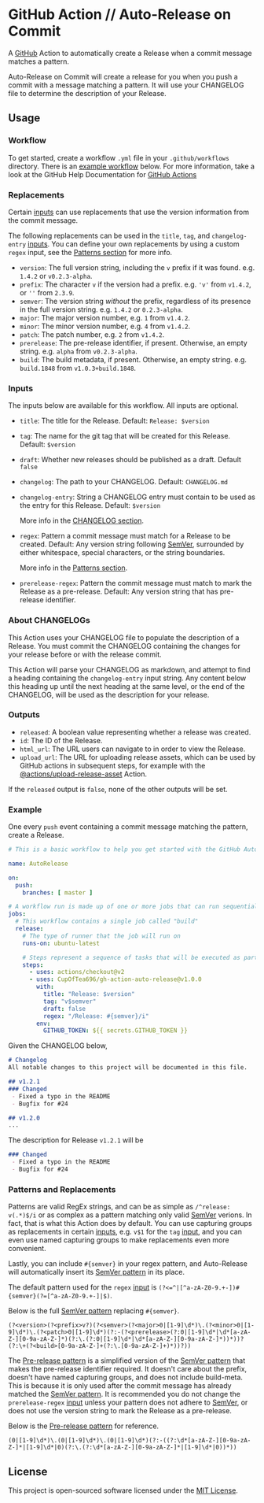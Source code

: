 # GitHub Action // Auto-Release on Commit

A [GitHub][github] Action to automatically create a Release when a commit message matches a pattern.

Auto-Release on Commit will create a release for you when you push a commit with a message matching
a pattern. It will use your CHANGELOG file to determine the description of your Release. 

## Usage

### Workflow

To get started, create a workflow `.yml` file in your `.github/workflows` directory. There is an [example workflow](#example) below. For more information, take a look at the
GitHub Help Documentation for [GitHub Actions][actions]

### Replacements

Certain [inputs] can use replacements that use the version information from the commit message.

The following replacements can be used in the `title`, `tag`, and `changelog-entry` [inputs].
You can define your own replacements by using a custom `regex` input, see the [Patterns section][patterns] for more info.

 - `version`: The full version string, including the `v` prefix if it was found.
   e.g. `1.4.2` or `v0.2.3-alpha`.
 - `prefix`: The character `v` if the version had a prefix.
   e.g. `'v'` from `v1.4.2`, or `''` from `2.3.9`.
 - `semver`: The version string _without_ the prefix, regardless of its presence in the full version string.
   e.g. `1.4.2` or `0.2.3-alpha`.
 - `major`: The major version number, e.g. `1` from `v1.4.2`.
 - `minor`: The minor version number, e.g. `4` from `v1.4.2`.
 - `patch`: The patch number, e.g. `2` from `v1.4.2`.
 - `prerelease`: The pre-release identifier, if present. Otherwise, an empty string.
   e.g. `alpha` from `v0.2.3-alpha`.
 - `build`: The build metadata, if present. Otherwise, an empty string.
   e.g. `build.1848` from `v1.0.3+build.1848`.

### Inputs

The inputs below are available for this workflow. All inputs are optional. 

 - `title`: The title for the Release.
   Default: `Release: $version`
 - `tag`: The name for the git tag that will be created for this Release.
   Default: `$version`
 - `draft`: Whether new releases should be published as a draft.
   Default `false`
 - `changelog`: The path to your CHANGELOG.
   Default: `CHANGELOG.md`
 - `changelog-entry`: String a CHANGELOG entry must contain to be used as the entry for this Release.
   Default: `$version`
   
   More info in the [CHANGELOG section](#about-changelogs).
 - `regex`: Pattern a commit message must match for a Release to be created.
   Default: Any version string following [SemVer][semver], surrounded by either whitespace, special characters, or the
   string boundaries.
   
   More info in the [Patterns section][patterns].
 - `prerelease-regex`: Pattern the commit message must match to mark the Release as a pre-release.
   Default: Any version string that has pre-release identifier.
   
### About CHANGELOGs

This Action uses your CHANGELOG file to populate the description of a Release. You must commit the CHANGELOG containing
the changes for your release before or with the release commit.

This Action will parse your CHANGELOG as markdown, and attempt to find a heading containing the `changelog-entry` input
string. Any content below this heading up until the next heading at the same level, or the end of the CHANGELOG, will
be used as the description for your release. 

### Outputs

 - `released`: A boolean value representing whether a release was created.
 - `id`: The ID of the Release.
 - `html_url`: The URL users can navigate to in order to view the Release.
 - `upload_url`: The URL for uploading release assets, which can be used by GitHub actions in subsequent steps,
   for example with the [@actions/upload-release-asset](https://github.com/actions/upload-release-asset) Action.

If the `released` output is `false`, none of the other outputs will be set.

### Example

One every `push` event containing a commit message matching the pattern, create a Release.

```yml
# This is a basic workflow to help you get started with the GitHub Auto-Release on Commit Action.

name: AutoRelease

on:
  push:
    branches: [ master ]

# A workflow run is made up of one or more jobs that can run sequentially or in parallel
jobs:
  # This workflow contains a single job called "build"
  release:
    # The type of runner that the job will run on
    runs-on: ubuntu-latest

    # Steps represent a sequence of tasks that will be executed as part of the job
    steps:
      - uses: actions/checkout@v2
      - uses: CupOfTea696/gh-action-auto-release@v1.0.0
        with:
          title: "Release: $version"
          tag: "v$semver"
          draft: false
          regex: "/Release: #{semver}/i"
        env:
          GITHUB_TOKEN: ${{ secrets.GITHUB_TOKEN }}
```

Given the CHANGELOG below,

```markdown
# Changelog
All notable changes to this project will be documented in this file.

## v1.2.1
### Changed
 - Fixed a typo in the README
 - Bugfix for #24

## v1.2.0
...
```

The description for Release `v1.2.1` will be

```markdown
### Changed
 - Fixed a typo in the README
 - Bugfix for #24
```

### Patterns and Replacements

Patterns are valid RegEx strings, and can be as simple as `/^release: v(.*)$/i` or as complex as a pattern matching
only valid [SemVer][semver] verions. In fact, that is what this Action does by default. You can use capturing groups as 
replacements in certain [inputs], e.g. `v$1` for the `tag` [input][inputs], and you can even use named capturing groups to make replacements even more convenient.

Lastly, you can include `#{semver}` in your regex pattern, and Auto-Release will automatically
insert its [SemVer pattern][semver-regex] in its place.

The default pattern used for the `regex` [input][inputs] is `(?<=^|[^a-zA-Z0-9.+-])#{semver}(?=[^a-zA-Z0-9.+-]|$)`.

Below is the full [SemVer pattern][semver-regex] replacing `#{semver}`.

```regexp
(?<version>(?<prefix>v?)(?<semver>(?<major>0|[1-9]\d*)\.(?<minor>0|[1-9]\d*)\.(?<patch>0|[1-9]\d*)(?:-(?<prerelease>(?:0|[1-9]\d*|\d*[a-zA-Z-][0-9a-zA-Z-]*)(?:\.(?:0|[1-9]\d*|\d*[a-zA-Z-][0-9a-zA-Z-]*))*))?(?:\+(?<build>[0-9a-zA-Z-]+(?:\.[0-9a-zA-Z-]+)*))?))
```

The [Pre-release pattern][pre-release-regex] is a simplified version of the [SemVer pattern][semver-regex] that makes the 
pre-release identifier required. It doesn't care about the prefix, doesn't have named capturing groups, and does not
include build-meta. This is because it is only used after the commit message has already matched the
[SemVer pattern][semver-regex]. It is recommended you do not change the `prerelease-regex` [input][inputs] unless your
pattern does not adhere to [SemVer][semver], or does not use the version string to mark the Release as a pre-release.

Below is the [Pre-release pattern][pre-release-regex] for reference.

```regexp
(0|[1-9]\d*)\.(0|[1-9]\d*)\.(0|[1-9]\d*)(?:-((?:\d*[a-zA-Z-][0-9a-zA-Z-]*|[1-9]\d*|0)(?:\.(?:\d*[a-zA-Z-][0-9a-zA-Z-]*|[1-9]\d*|0))*))
```

## License

This project is open-sourced software licensed under the [MIT License](LICENSE).


[github]: https://github.com "GitHub"
[actions]: https://docs.github.com/en/actions "GitHub Actions Documentation"
[semver]: https://semver.org "Semantic Versioning"
[semver-regex]: https://regex101.com/r/PtMYpd/1 "SemVer RegEx Pattern"
[pre-release-regex]: https://regex101.com/r/nZdGtQ/1 "Pre-release RegEx Pattern"
[inputs]: #inputs "Inputs"
[patterns]: #patterns-and-replacements "Patterns"
